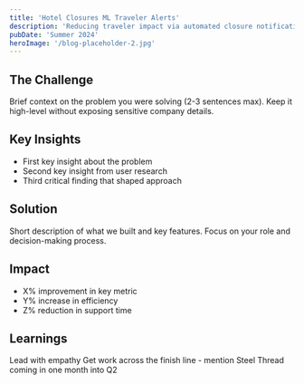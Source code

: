 ```yaml
---
title: 'Hotel Closures ML Traveler Alerts'
description: 'Reducing traveler impact via automated closure notifications.'
pubDate: 'Summer 2024'
heroImage: '/blog-placeholder-2.jpg'
---
```


## The Challenge
Brief context on the problem you were solving (2-3 sentences max). Keep it high-level without exposing sensitive company details.

## Key Insights
- First key insight about the problem
- Second key insight from user research
- Third critical finding that shaped approach

## Solution
Short description of what we built and key features. Focus on your role and decision-making process.

## Impact
- X% improvement in key metric
- Y% increase in efficiency
- Z% reduction in support time

## Learnings
Lead with empathy
Get work across the finish line - mention Steel Thread coming in one month into Q2

